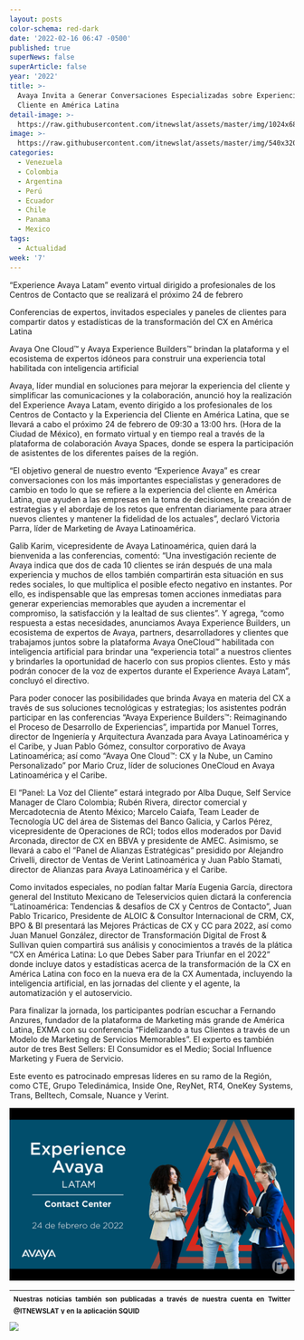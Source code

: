 ```yaml
---
layout: posts
color-schema: red-dark
date: '2022-02-16 06:47 -0500'
published: true
superNews: false
superArticle: false
year: '2022'
title: >-
  Avaya Invita a Generar Conversaciones Especializadas sobre Experiencia del
  Cliente en América Latina
detail-image: >-
  https://raw.githubusercontent.com/itnewslat/assets/master/img/1024x680/experiencia-avaya-g.jpg
image: >-
  https://raw.githubusercontent.com/itnewslat/assets/master/img/540x320/experiencia-avaya-p.jpg
categories:
  - Venezuela
  - Colombia
  - Argentina
  - Perú
  - Ecuador
  - Chile
  - Panama
  - Mexico
tags:
  - Actualidad
week: '7'
---
```

“Experience Avaya Latam” evento virtual dirigido a profesionales de los Centros de Contacto que se realizará el próximo 24 de febrero

Conferencias de expertos, invitados especiales y paneles de clientes para compartir datos y estadísticas de la transformación del CX en América Latina

Avaya One Cloud™ y Avaya Experience Builders™ brindan la plataforma y el ecosistema de expertos idóneos para construir una experiencia total habilitada con inteligencia artificial
 
Avaya, líder mundial en soluciones para mejorar la experiencia del cliente y simplificar las comunicaciones y la colaboración, anunció hoy la realización del Experience Avaya Latam, evento dirigido a los profesionales de los Centros de Contacto y la Experiencia del Cliente en América Latina, que se llevará a cabo el próximo 24 de febrero de 09:30 a 13:00 hrs. (Hora de la Ciudad de México), en formato virtual y en tiempo real a través de la plataforma de colaboración Avaya Spaces, donde se espera la participación de asistentes de los diferentes países de la región.
 
“El objetivo general de nuestro evento “Experience Avaya” es crear conversaciones con los más importantes especialistas y generadores de cambio en todo lo que se refiere a la experiencia del cliente en América Latina, que ayuden a las empresas en la toma de decisiones, la creación de estrategias y el abordaje de los retos que enfrentan diariamente para atraer nuevos clientes y mantener la fidelidad de los actuales”, declaró Victoria Parra, líder de Marketing de Avaya Latinoamérica.
 
Galib Karim, vicepresidente de Avaya Latinoamérica, quien dará la bienvenida a las conferencias, comentó: “Una investigación reciente de Avaya indica que dos de cada 10 clientes se irán después de una mala experiencia y muchos de ellos también compartirán esta situación en sus redes sociales, lo que multiplica el posible efecto negativo en instantes. Por ello, es indispensable que las empresas tomen acciones inmediatas para generar experiencias memorables que ayuden a incrementar el compromiso, la satisfacción y la lealtad de sus clientes”.  Y agrega, “como respuesta a estas necesidades, anunciamos  Avaya Experience Builders, un ecosistema de expertos de Avaya, partners, desarrolladores y clientes que trabajamos juntos sobre la plataforma Avaya OneCloud™ habilitada con inteligencia artificial para brindar una “experiencia total” a nuestros clientes y brindarles la oportunidad de hacerlo con sus propios clientes. Esto y más podrán conocer de la voz de expertos durante el Experience Avaya Latam”, concluyó el directivo.
 
Para poder conocer las posibilidades que brinda Avaya en materia del CX a través de sus soluciones tecnológicas y estrategias; los asistentes podrán participar en las conferencias “Avaya Experience Builders™: Reimaginando el Proceso de Desarrollo de Experiencias”, impartida por Manuel Torres, director de Ingeniería y Arquitectura Avanzada para Avaya Latinoamérica y el Caribe, y Juan Pablo Gómez, consultor corporativo de Avaya Latinoamérica; así como “Avaya One Cloud™: CX y la Nube, un Camino Personalizado” por Mario Cruz, líder de soluciones OneCloud en Avaya Latinoamérica y el Caribe.
 
El “Panel: La Voz del Cliente” estará integrado por Alba Duque, Self Service Manager de Claro Colombia; Rubén Rivera, director comercial y Mercadotecnia de Atento México; Marcelo Caiafa, Team Leader de Tecnología UC del área de Sistemas del Banco Galicia, y Carlos Pérez, vicepresidente de Operaciones de RCI; todos ellos moderados por David Arconada, director de CX en BBVA y presidente de AMEC. Asimismo, se llevará a cabo el “Panel de Alianzas Estratégicas” presidido por Alejandro Crivelli, director de Ventas de Verint Latinoamérica y Juan Pablo Stamati, director de Alianzas para Avaya Latinoamérica y el Caribe.
 
Como invitados especiales, no podían faltar María Eugenia García, directora general del Instituto Mexicano de Teleservicios quien dictará la conferencia “Latinoamérica: Tendencias & desafíos de CX y Centros de Contacto”, Juan Pablo Tricarico, Presidente de ALOIC & Consultor Internacional de CRM, CX, BPO & BI presentará las Mejores Prácticas de CX y CC para 2022, así como Juan Manuel González, director de Transformación Digital de Frost & Sullivan quien compartirá sus análisis y conocimientos a través de la plática “CX en América Latina: Lo que Debes Saber para Triunfar en el 2022” donde incluye datos y estadísticas acerca de la transformación de la CX en América Latina con foco en la nueva era de la CX Aumentada, incluyendo la inteligencia artificial,  en las jornadas del cliente y el agente, la automatización y el autoservicio.
 
Para finalizar la jornada, los participantes podrían escuchar a Fernando Anzures, fundador de la plataforma de Marketing más grande de América Latina, EXMA con su conferencia “Fidelizando a tus Clientes a través de un Modelo de Marketing de Servicios Memorables”. El experto es también autor de tres Best Sellers: El Consumidor es el Medio; Social Influence Marketing y Fuera de Servicio. 
 
Este evento es patrocinado empresas líderes en su ramo de la Región, como CTE, Grupo Teledinámica, Inside One, ReyNet, RT4, OneKey Systems, Trans, Belltech, Comsale, Nuance y Verint.

![](https://raw.githubusercontent.com/itnewslat/assets/master/img/540x320/experiencia-avaya-g.jpg)

<table style="height: 42px;" width="569">
<tbody>
<tr>
<td style="text-align: justify;"><sub><strong>Nuestras noticias también son publicadas a través de nuestra cuenta en Twitter <a href="https://twitter.com/itnewslat?lang=es">@ITNEWSLAT</a> y en la aplicación <a href="https://squidapp.co/en/">SQUID</a></strong></sub></td>
</tr>
</tbody>
</table>

<img src="https://tracker.metricool.com/c3po.jpg?hash=56f88a41e39ab42c063cc51676587a04"/>